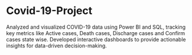 # Covid-19-Project
Analyzed and visualized COVID-19 data using Power BI and SQL, tracking key metrics like Active cases, Death cases, Discharge cases and Confirm cases state wise. Developed interactive dashboards to provide actionable insights for data-driven decision-making.
